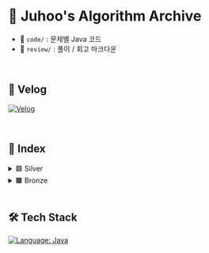 # 🧠 Juhoo's Algorithm Archive

- 📂 `code/` : 문제별 Java 코드
- 📂 `review/` : 풀이 / 회고 마크다운

</br>

## 📎 Velog
[![Velog](https://img.shields.io/badge/Velog-Bluewave-20c997?style=for-the-badge&logo=velog&logoColor=white)](https://velog.io/@bluemango0312/posts)

</br>

## 🧾 Index

<details>
<summary>🟪 Silver</summary>


| No. | Title | Site | Level | Code | Review |
|-----|-------|------|-------|------|--------|
| 1205 | RankCalculator | 🟥 백준 | 🟪 Silver 4 | [📄](./code/B_S4_1205_RankCalculator.java) | [📝](./review/B_S4_1205_RankCalculator.md) |
| 1244 | SwitchOnOff | 🟥 백준 | 🟪 Silver 4 | [📄](./code/B_S4_1244_SwitchOnOff.java) | [📝](./review/B_S4_1244_SwitchOnOff.md) |
| 4659 | Password | 🟥 백준 | 🟪 Silver 5 | [📄](./code/B_S5_4659_Password.java) | [📝](./review/B_S5_4659_Password.md) |
| 7568 | big | 🟥 백준 | 🟪 Silver 5 | [📄](./code/B_S5_7568_big.java) | [📝](./review/B_S5_7568_big.md) |
| 8979 | Olympics | 🟥 백준 | 🟪 Silver 5 | [📄](./code/B_S5_8979_Olympics.java) | [📝](./review/B_S5_8979_Olympics.md) |
| 9655 | StoneGame | 🟥 백준 | 🟪 Silver 5 | [📄](./code/B_S5_9655_StoneGame.java) | [📝](./review/B_S5_9655_StoneGame.md) |
| 10431 | lineUp | 🟥 백준 | 🟪 Silver 5 | [📄](./code/B_S5_10431_lineUp.java) | [📝](./review/B_S5_10431_lineUp.md) |
| 11723 | setManager | 🟥 백준 | 🟪 Silver 5 | [📄](./code/B_S5_11723_setManager.java) | [📝](./review/B_S5_11723_setManager.md) |
| 25757 | minigame | 🟥 백준 | 🟪 Silver 5 | [📄](./code/B_S5_25757_minigame.java) | [📝](./review/B_S5_25757_minigame.md) |
</details>

<details>
<summary>🟫 Bronze</summary>


| No. | Title | Site | Level | Code | Review |
|-----|-------|------|-------|------|--------|
| 1157 | WordStudy | 🟥 백준 | 🟫 Bronze 1 | [📄](./code/B_B1_1157_WordStudy.java) | [📝](./review/B_B1_1157_WordStudy.md) |
| 2292 | Honeycomb | 🟥 백준 | 🟫 Bronze 2 | [📄](./code/B_B2_2292_Honeycomb.java) | [📝](./review/B_B2_2292_Honeycomb.md) |
| 2816 | digital_tv | 🟥 백준 | 🟫 Bronze 1 | [📄](./code/B_B1_2816_digital_tv.java) | [📝](./review/B_B1_2816_digital_tv.md) |
| 5073 | trianglecheck | 🟥 백준 | 🟫 Bronze 3 | [📄](./code/B_B3_5073_trianglecheck.java) | [📝](./review/B_B3_5073_trianglecheck.md) |
| 20125 | cookie | 🟥 백준 | 🟫 Bronze 4 | [📄](./code/B_B4_20125_cookie.java) | [📝](./review/B_B4_20125_cookie.md) |
| 23971 | ZOAC | 🟥 백준 | 🟫 Bronze 3 | [📄](./code/B_B3_23971_ZOAC.java) | [📝](./review/B_B3_23971_ZOAC.md) |
</details>


</br>

## 🛠 Tech Stack

[![Language: Java](https://img.shields.io/badge/Language-Java-007396?style=for-the-badge&logo=openjdk&logoColor=white)](https://www.java.com/)